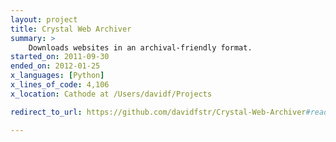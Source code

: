 ```yaml
---
layout: project
title: Crystal Web Archiver
summary: >
    Downloads websites in an archival-friendly format.
started_on: 2011-09-30
ended_on: 2012-01-25
x_languages: [Python]
x_lines_of_code: 4,106
x_location: Cathode at /Users/davidf/Projects

redirect_to_url: https://github.com/davidfstr/Crystal-Web-Archiver#readme

---
```

